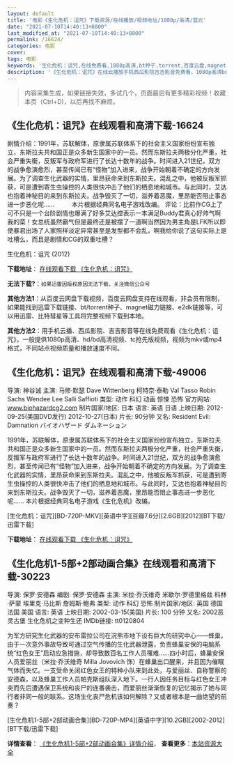 ```yaml
---
layout: default
title: '电影《生化危机：诅咒》下载资源/在线播放/视频地址/1080p/高清/蓝光'
date: "2021-07-10T14:40:13+0800"
last_modified_at: "2021-07-10T14:40:13+0800"
permalink: /16624/
categories: 电影
cover:
tags: 电影
keywords: '生化危机：诅咒,在线免费看,1080p高清,bt种子,torrent,百度云盘,magnet,磁力链,迅雷下载资源'
description: '《生化危机：诅咒》在线云播放手机西瓜影院吉吉影音免费看，1080p高清bd/hd未删减完整版和tc抢先枪版，mkv/mp4格式，附带bt/torrent种子、magnet/磁力链、百度云盘、网盘资源迅雷下载链接'
---
```


>内容采集生成，如果链接失效，多试几个，页面最后有更多精彩视频！收藏本页（Ctrl+D)，以后再找不麻烦。


## 《生化危机：诅咒》在线观看和高清下载-16624

剧情介绍：1991年，苏联解体，原隶属苏联体系下的社会主义国家纷纷宣布独立，东斯拉夫共和国正是众多新生国家中的一员。然而东斯拉夫两极分化严重，社会严重失衡，反叛军与政府军进行了长达十数年的战争。时间进入21世纪，双方的战争愈演愈烈，甚至传闻已有“怪物”加入进来，战争开始朝着不确定的方向发展。为了调查生化武器的实情，里昂获命来到东斯拉夫。混乱之中，他被反叛军抓获，可是遭到寄生虫操控的人类很快冲击了他们的栖息地和城市。与此同时，艾达也抱着神秘目的来到东斯拉夫。战争毁灭了一切，滋养着恶魔，里昂能否阻止事态进一步恶化呢……   　　本片根据经典同名电子游戏改编。 评论：比前作CG上了可不只是一个台阶剧情也爆满了好多艾达控表示一本满足Buddy君真心好帅气啊我的菜！女总统虽然霸气但是最终还是被摆了一道啊当然因为男主角是LFK所以即使暴君出场了人家照样淡定异常甚至是发型都不会乱，啊我给你说了这句实际上是吐槽么，而且是剧情和CG的双重吐槽？


生化危机：诅咒 (2012)

**下载地址**： [在线观看下载 《生化危机：诅咒》](https://www.btbtdy.me/btdy/dy3953.html) 


**无法下载?**：`如果迅雷因版权原因无法下载，关注微信公众号 `

**其他方法1**：从百度云网盘下载视频，百度云网盘支持在线观看，非会员有限制，如果能找到迅雷下载链接、bt/torrent种子、magnet磁力链接、e2dk链接等，可以用迅雷、比特彗星等工具将完整视频下载到本地。

**其他方法2**：用手机云播、西瓜影院、吉吉影音等在线免费观看《生化危机：诅咒》，一般提供1080p高清、hd/bd高清视频、tc抢先版视频，视频为mkv或mp4格式，不同站点视频质量和播放速度不同。


## 《生化危机：诅咒》在线观看和高清下载-49006

导演: 神谷诚 主演: 马修·默瑟 Dave Wittenberg 柯特奈·泰勒 Val Tasso Robin Sachs Wendee Lee Salli Saffioti 类型: 动作 科幻 动画 惊悚 恐怖 官方网站: www.biohazardcg2.com 制片国家/地区: 日本 语言: 英语 日语 上映日期: 2012-09-25(美国DVD发行) 2012-10-27(日本) 片长: 90分钟 又名: Resident Evil: Damnation バイオハザード ダムネーション

1991年，苏联解体，原隶属苏联体系下的社会主义国家纷纷宣布独立，东斯拉夫共和国正是众多新生国家中的一员。然而东斯拉夫两极分化严重，社会严重失衡，反叛军与政府军进行了长达十数年的战争。时间进入21世纪，双方的战争愈演愈烈，甚至传闻已有“怪物”加入进来，战争开始朝着不确定的方向发展。为了调查生化武器的实情，里昂获命来到东斯拉夫。混乱之中，他被反叛军抓获，可是遭到寄生虫操控的人类很快冲击了他们的栖息地和城市。与此同时，艾达也抱着神秘目的来到东斯拉夫。战争毁灭了一切，滋养着恶魔，里昂能否阻止事态进一步恶化呢…… 本片根据经典同名电子游戏《生化危机》改编。


[生化危机：诅咒][BD-720P-MKV][英语中字][豆瓣7.6分][2.6GB][2012][BT下载/迅雷下载]

**下载地址**： [在线观看下载 《生化危机：诅咒》](https://www.btdx8.com/torrent/resident_evil_damnation_2012.html) 


## 《生化危机1-5部+2部动画合集》在线观看和高清下载-30223

导演: 保罗·安德森 编剧: 保罗·安德森 主演: 米拉·乔沃维奇 米歇尔·罗德里格兹 科林·萨蒙 埃里克·马比斯 詹姆斯·鲍弗 类型: 动作 科幻 恐怖 制片国家/地区: 英国 德国 法国 美国 语言: 英语 上映日期: 2002-03-15(美国) 片长: 100 分钟 又名: 2002恶灵古堡 生化危机之变种生还 IMDb链接: tt0120804

为军方研究生化武器的安布雷拉公司在浣熊市地下设有巨大的研究中心——蜂巢，由于一次意外事故导致可通过空气传播的生化武器泄露，负责蜂巢安保的电脑系统“红色女王”启动应急措施，却导致数百名工作人员罹难……四小时后，蜂巢安保人员爱丽丝（米拉·乔沃维奇 Milla Jovovich 饰）在蜂巢出口醒来，并且因为催眠气体而失忆。一支受命关闭红色女王的特种小队来到此处，与爱丽丝、自称警察的安德森，以及蜂巢工作人员帕克斯组队深入地下。一行人因任务目标与红色女王冲突而先后遭遇保卫系统和丧尸的连番袭击，而爱丽丝渐渐恢复的记忆揭示了她与同行者非同一般的联系。这场生化丧尸危机该如何解除？又或者根本是一曲绝望的前奏？


[生化危机1-5部+2部动画合集][BD-720P-MP4][英语中字][10.2GB][2002-2012][BT下载/迅雷下载]

**详情查看**： [《生化危机1-5部+2部动画合集》详情介绍](/movie/30223/)， **查看更多**：[本站资源大全](/movie/t/all/)

